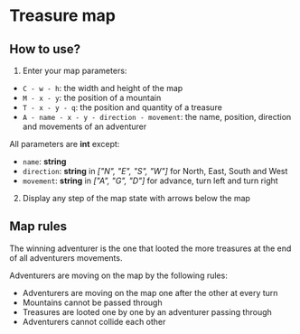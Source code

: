 # Treasure map

## How to use?

1. Enter your map parameters:

- `C - w - h`: the width and height of the map
- `M - x - y`: the position of a mountain
- `T - x - y - q`: the position and quantity of a treasure
- `A - name - x - y - direction - movement`: the name, position, direction and movements of an adventurer

All parameters are **int** except:
- `name`: **string**
- `direction`: **string** in *["N", "E", "S", "W"]* for North, East, South and West
- `movement`: **string** in *["A", "G", "D"]* for advance, turn left and turn right

2. Display any step of the map state with arrows below the map

## Map rules

The winning adventurer is the one that looted the more treasures at the end of
all adventurers movements.

Adventurers are moving on the map by the following rules:
- Adventurers are moving on the map one after the other at every turn
- Mountains cannot be passed through
- Treasures are looted one by one by an adventurer passing through
- Adventurers cannot collide each other

